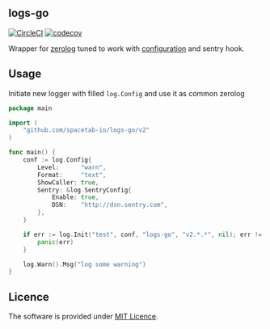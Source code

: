 logs-go
-------

[![CircleCI](https://circleci.com/gh/spacetab-io/logs-go.svg?style=shield)](https://circleci.com/gh/spacetab-io/logs-go) [![codecov](https://codecov.io/gh/spacetab-io/logs-go/graph/badge.svg)](https://codecov.io/gh/spacetab-io/logs-go)

Wrapper for [zerolog](https://github.com/rs/zerolog) tuned to work with [configuration](https://github.com/spacetab-io/configuration-go) and sentry hook.

## Usage

Initiate new logger with filled `log.Config` and use it as common zerolog

```go
package main

import (
	"github.com/spacetab-io/logs-go/v2"
)

func main() {
	conf := log.Config{
		Level:      "warn",
		Format:     "text",
		ShowCaller: true,
		Sentry: &log.SentryConfig{
			Enable: true,
			DSN:    "http://dsn.sentry.com",
		},
	}

	if err := log.Init("test", conf, "logs-go", "v2.*.*", nil); err != nil {
		panic(err)
	}

	log.Warn().Msg("log some warning")
}
```

## Licence

The software is provided under [MIT Licence](LICENCE).